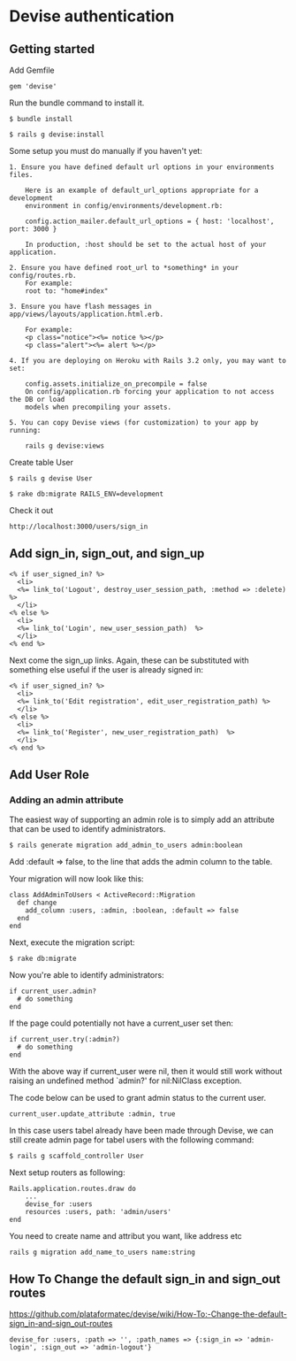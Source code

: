 # Devise authentication

## Getting started

Add Gemfile

	gem 'devise'

Run the bundle command to install it.

	$ bundle install

	$ rails g devise:install


Some setup you must do manually if you haven't yet:

	1. Ensure you have defined default url options in your environments files.

		Here is an example of default_url_options appropriate for a development	
		environment in config/environments/development.rb:
	
		config.action_mailer.default_url_options = { host: 'localhost', port: 3000 }
	
		In production, :host should be set to the actual host of your application.
	
	2. Ensure you have defined root_url to *something* in your config/routes.rb.
		For example:
		root to: "home#index"
	
	3. Ensure you have flash messages in app/views/layouts/application.html.erb.
	
		For example:
		<p class="notice"><%= notice %></p>
		<p class="alert"><%= alert %></p>
	
	4. If you are deploying on Heroku with Rails 3.2 only, you may want to set:
	
		config.assets.initialize_on_precompile = false
		On config/application.rb forcing your application to not access the DB or load
		models when precompiling your assets.
	
	5. You can copy Devise views (for customization) to your app by running:
		
		rails g devise:views		

Create table User

	$ rails g devise User

	$ rake db:migrate RAILS_ENV=development

Check it out

	http://localhost:3000/users/sign_in

## Add sign_in, sign_out, and sign_up		

	<% if user_signed_in? %>
	  <li>
	  <%= link_to('Logout', destroy_user_session_path, :method => :delete) %>        
	  </li>
	<% else %>
	  <li>
	  <%= link_to('Login', new_user_session_path)  %>  
	  </li>
	<% end %>

Next come the sign_up links. Again, these can be substituted with something else useful if the user is already signed in:

	<% if user_signed_in? %>
	  <li>
	  <%= link_to('Edit registration', edit_user_registration_path) %>
	  </li>
	<% else %>
	  <li>
	  <%= link_to('Register', new_user_registration_path)  %>
	  </li>
	<% end %>	

## Add User Role

### Adding an admin attribute

The easiest way of supporting an admin role is to simply add an attribute that can be used to identify administrators.

	$ rails generate migration add_admin_to_users admin:boolean

Add :default => false, to the line that adds the admin column to the table.

Your migration will now look like this:

	class AddAdminToUsers < ActiveRecord::Migration
	  def change
	    add_column :users, :admin, :boolean, :default => false
	  end
	end

Next, execute the migration script:

	$ rake db:migrate

Now you're able to identify administrators:

	if current_user.admin?
	  # do something
	end

If the page could potentially not have a current_user set then:

	if current_user.try(:admin?)
	  # do something
	end

With the above way if current_user were nil, then it would still work without raising an undefined method `admin?' for nil:NilClass exception.

The code below can be used to grant admin status to the current user.

	current_user.update_attribute :admin, true

In this case users tabel already have been made through Devise, we can still create admin page for tabel users with the following command:

	$ rails g scaffold_controller User

Next setup routers as following:

	Rails.application.routes.draw do	
		...
		devise_for :users
		resources :users, path: 'admin/users'
	end

You need to create name and attribut you want, like address etc

	rails g migration add_name_to_users name:string

## How To Change the default sign_in and sign_out routes
	
https://github.com/plataformatec/devise/wiki/How-To:-Change-the-default-sign_in-and-sign_out-routes
	
	devise_for :users, :path => '', :path_names => {:sign_in => 'admin-login', :sign_out => 'admin-logout'}

